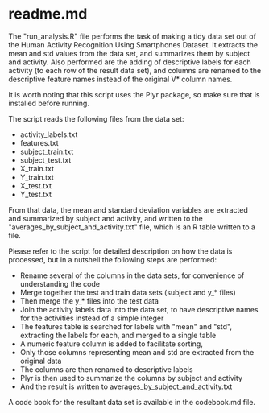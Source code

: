 # readme.md

The "run_analysis.R" file performs the task of making a tidy data set out of the Human Activity Recognition Using Smartphones Dataset.  It extracts the mean and std values from the data set, and summarizes them by subject and activity.  Also performed are the adding of descriptive labels for each activity (to each row of the result data set), and columns are renamed to the descriptive feature names instead of the original V* column names.

It is worth noting that this script uses the Plyr package, so make sure that is installed before running.

The script reads the following files from the data set:

* activity_labels.txt
* features.txt
* subject_train.txt
* subject_test.txt
* X_train.txt
* Y_train.txt
* X_test.txt
* Y_test.txt

From that data, the mean and standard deviation variables are extracted and summarized by subject and activity, and written to the "averages_by_subject_and_activity.txt" file, which is an R table written to a file.

Please refer to the script for detailed description on how the data is processed, but in a nutshell the following steps are performed:

* Rename several of the columns in the data sets, for convenience of understanding the code
* Merge together the test and train data sets (subject and y_* files)
* Then merge the y_* files into the test data
* Join the activity labels data into the data set, to have descriptive names for the activities instead of a simple integer
* The features table is searched for labels with "mean" and "std", extracting the labels for each, and merged to a single table
* A numeric feature column is added to facilitate sorting, 
* Only those columns representing mean and std are extracted from the original data
* The columns are then renamed to descriptive labels
* Plyr is then used to summarize the columns by subject and activity
* And the result is written to averages_by_subject_and_activity.txt

A code book for the resultant data set is available in the codebook.md file.